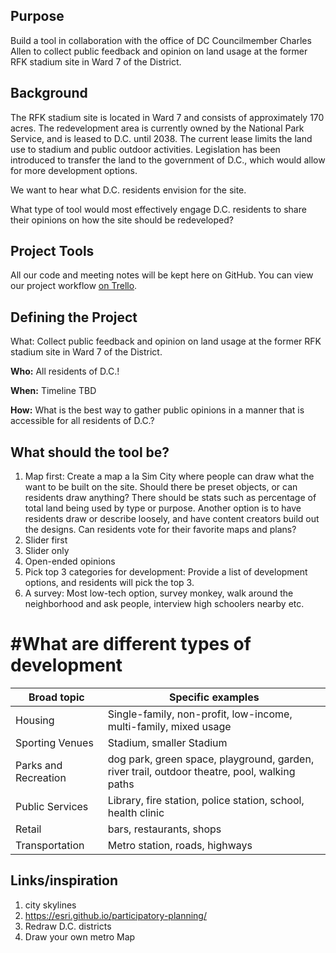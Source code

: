 ## Purpose

Build a tool in collaboration with the office of DC Councilmember Charles Allen to collect public feedback and opinion on land usage at the former RFK stadium site in Ward 7 of the District.


## Background

The RFK stadium site is located in Ward 7 and consists of approximately 170 acres. The redevelopment area is currently owned by the National Park Service, and is leased to D.C. until 2038. The current lease limits the land use to stadium and public outdoor activities.  Legislation has been introduced to transfer the land to the government of D.C., which would allow for more development options.

We want to hear what D.C. residents envision for the site.

What type of tool would most effectively engage D.C. residents to share their opinions on how the site should be redeveloped?

## Project Tools

All our code and meeting notes will be kept here on GitHub. 
You can view our project workflow [on Trello](https://trello.com/b/q5qBa7gj/rfk-project-tracking).


## Defining the Project

</b>What:</b> Collect public feedback and opinion on land usage at the former RFK stadium site in Ward 7 of the District.

<b>Who:</b> All residents of D.C.!

<b>When:</b> Timeline TBD

<b>How:</b> What is the best way to gather public opinions in a manner that is accessible for all residents of D.C.?

## What should the tool be?
1. Map first: Create a map a la Sim City where people can draw what the want to be built on the site. Should there be preset objects, or can residents draw anything? There should be stats such as percentage of total land being used by type or purpose. Another option is to have residents draw or describe loosely, and have content creators build out the designs. Can residents vote for their favorite maps and plans?
2. Slider first
3. Slider only
4. Open-ended opinions
5. Pick top 3 categories for development: Provide a list of development options, and residents will pick the top 3.
6. A survey: Most low-tech option, survey monkey, walk around the neighborhood and ask people, interview high schoolers nearby etc.


# #What are different types of development

Broad topic | Specific examples
-------|-----------
Housing | Single-family, non-profit, low-income, multi-family, mixed usage
Sporting Venues | Stadium, smaller Stadium
Parks and Recreation | dog park, green space, playground, garden, river trail, outdoor theatre, pool, walking paths
Public Services | Library, fire station, police station, school, health clinic
Retail | bars, restaurants, shops
Transportation | Metro station, roads, highways


## Links/inspiration

1. city skylines
2. https://esri.github.io/participatory-planning/
3. Redraw D.C. districts
4. Draw your own metro Map
